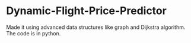 # Dynamic-Flight-Price-Predictor
Made it using advanced data structures like graph and Dijkstra algorithm. The code is in python. 
